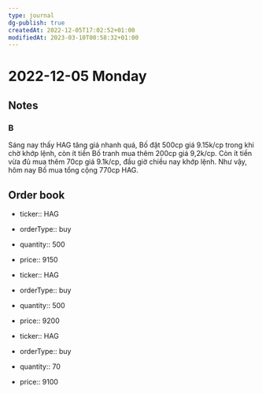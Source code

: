 ```yaml
---
type: journal
dg-publish: true
createdAt: 2022-12-05T17:02:52+01:00
modifiedAt: 2023-03-10T00:58:32+01:00
---
```

# 2022-12-05 Monday

## Notes

### B

Sáng nay thấy HAG tăng giá nhanh quá, Bố đặt 500cp giá 9.15k/cp trong khi chờ khớp lệnh, còn ít tiền Bố tranh mua thêm 200cp giá 9,2k/cp.
Còn ít tiền vừa đủ mua thêm 70cp giá 9.1k/cp, đầu giờ chiều nay khớp lệnh. Như vậy, hôm nay Bố mua tổng cộng 770cp HAG.

## Order book

- ticker:: HAG
- orderType:: buy
- quantity:: 500
- price:: 9150

- ticker:: HAG
- orderType:: buy
- quantity:: 500
- price:: 9200

- ticker:: HAG
- orderType:: buy
- quantity:: 70
- price:: 9100